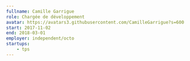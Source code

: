 ```yaml
---
fullname: Camille Garrigue
role: Chargée de développement
avatar: https://avatars3.githubusercontent.com/CamilleGarrigue?s=600
start: 2017-11-02
end: 2018-03-01
employer: independent/octo
startups:
    - tps
---
```

